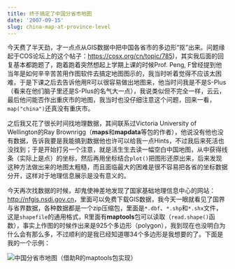 ```yaml
---
title: 终于搞定了中国分省市地图
date: '2007-09-15'
slug: china-map-at-province-level
---
```


今天费了半天劲，才一点点从GIS数据中把中国各省市的多边形“抠”出来。问题缘起于COS论坛上的这个帖子：<https://cosx.org/cn/topic/785>)，其实我后面的回复基本都跑题了，跑着跑着突然想起上学期上课的时候Prof. Peng, F曾经提到他当年是如何辛辛苦苦用作图软件去搞定地图图示的，我当时听着觉得不应该太困难，于是下课之后去告诉他用R可以很容易做出地图来，他当时问我是不是S-Plus（看来在他们脑子里还是S-Plus的名气大一点），我说类似但不完全一样，云云，最后他问能否作出重庆市的地图，我当时也没仔细注意这个问题，回来一看，`map("china")`还真没有重庆市。

之后我又花了很长时间找地理数据，其间联系过Victoria University of Wellington的Ray Brownrigg（**maps**和**mapdata**等包的作者），他说没有他也没有数据，告诉我要是我能搞到数据他也许可以给我一点Hints，不过我后来死活也没找到；于是开始打另一个注意，就是活生生去读一幅空白中国地图，从中获得线条（实际上是点）的坐标，然后再用坐标结合`plot()`把图形还原出来，后来发现这种方法做出来的地图太粗糙，而且面临最大的困难是很不容易把各省的坐标数据分开，这样对于地理信息展示是没有意义的。

今天再次找数据的时候，却鬼使神差地发现了国家基础地理信息中心的网站：<http://nfgis.nsdi.gov.cn>，里面可以免费下载GIS数据，我今天一眼就看见了国界与省界数据，各种数据都是一个zip压缩包，里面是`*.dbf`、`*.shp`和`*.shx`文件，这是`shapefile`的通用格式，R里面有**maptools**包可以读取（`read.shape()`函数），事实上作图的时候作出来是925个多边形（polygon），我到现在也没明白为什么会有那么多，不过顺利的是我已经知道哪34个多边形是我想要的了。下面是我的一个示例：

![中国分省市地图（借助R的maptools包实现）](https://db.yihui.org/imgur/EJMNL.png)

